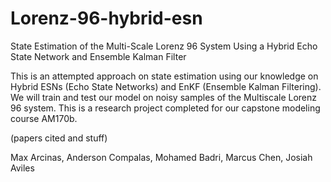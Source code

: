 # Lorenz-96-hybrid-esn

State Estimation of the Multi-Scale Lorenz 96 System Using a Hybrid Echo State Network and Ensemble Kalman Filter

This is an attempted approach on state estimation using our knowledge on Hybrid ESNs (Echo State Networks) and EnKF (Ensemble Kalman Filtering). We will train and test our model on noisy samples of the Multiscale Lorenz 96 system. This is a research project completed for our capstone modeling course AM170b.

(papers cited and stuff)

Max Arcinas, Anderson Compalas, Mohamed Badri, Marcus Chen, Josiah Aviles

